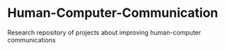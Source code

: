 # Human-Computer-Communication
Research repository of projects about improving human-computer communications
